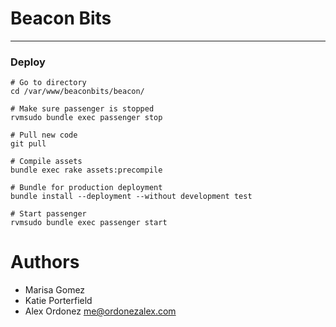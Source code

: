 # Beacon Bits

---

### Deploy

```
# Go to directory
cd /var/www/beaconbits/beacon/

# Make sure passenger is stopped
rvmsudo bundle exec passenger stop

# Pull new code
git pull

# Compile assets
bundle exec rake assets:precompile

# Bundle for production deployment
bundle install --deployment --without development test

# Start passenger
rvmsudo bundle exec passenger start
```

# Authors

* Marisa Gomez
* Katie Porterfield
* Alex Ordonez <me@ordonezalex.com>
